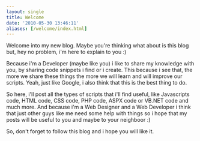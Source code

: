 ```yaml
---
layout: single
title: Welcome
date: '2010-05-30 13:46:11'
aliases: [/welcome/index.html]
---
```


Welcome into my new blog. Maybe you're thinking what about is this blog but, hey no problem, i'm here to explain to you :)

Because i'm a Developer (maybe like you) i like to share my knowledge with you, by sharing code snippets i find or i create. This because i see that, the more we share these things the more we will learn and will improve our scripts. Yeah, just like Google, i also think that this is the best thing to do.

So here, i'll post all the types of scripts that i'll find useful, like Javascripts code, HTML code, CSS code, PHP code, ASPX code or VB.NET code and much more. And because i'm a Web Designer and a Web Developer i think that just other guys like me need some help with things so i hope that my posts will be useful to you and maybe to your neighboor :)

So, don't forget to follow this blog and i hope you will like it.